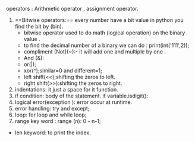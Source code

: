 operators : Arithmetic operator , assignment operator.
1. ==Bitwise operators:== every number have a bit value in python you find the bit by (bin). 
    - bitwise operator used to do math (logical operation) on the  binary value .
    - to find the decimal number of a binary we can do : print(int('111',2));
    - compliment (Not)(~):- it will add one and multiple by one .
    - And (&):
    - or(|);
    - xor(^);similar=0 and different=1;
    - left shift(<<);shifting the zeros to left.
    - right shift(>>):shifting the zeros to right.
2. indentations: it just a space for it function.
3. if condition:
     body of the statement.
     if variable.isdigit():
1. logical error(exception ): error occur at runtime.
2. error handling:  try and except;
3. loop: for loop and while loop;
4. range key word : range (n): 0 - n-1; 
- len keyword: to print the index.
